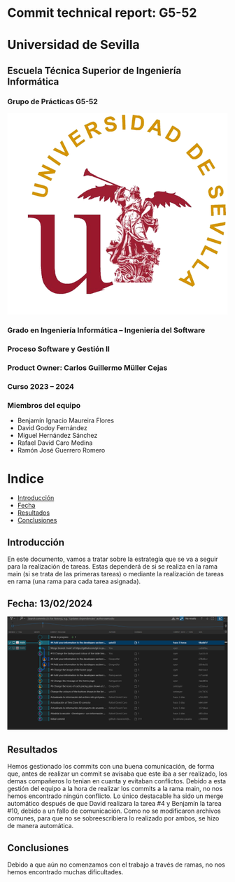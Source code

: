 # Commit technical report: G5-52

# Universidad de Sevilla   

## Escuela Técnica Superior de Ingeniería Informática

### **Grupo de Prácticas G5-52**
  
  ![Logo US](/docs/static/Logo_US.png)

### Grado en Ingeniería Informática – Ingeniería del Software 

### Proceso Software y Gestión II
### Product Owner: Carlos Guillermo Müller Cejas
### Curso 2023 – 2024

### Miembros del equipo
- Benjamín Ignacio Maureira Flores
- David Godoy Fernández
- Miguel Hernández Sánchez
- Rafael David Caro Medina
- Ramón José Guerrero Romero

# Indice
- [Introducción](#introducción)
- [Fecha](#fecha-13022024)
- [Resultados](#resultados)
- [Conclusiones](#conclusiones)

## Introducción
En este documento, vamos a tratar sobre la estrategía que se va a seguir para la realización de tareas. Estas dependerá de si se realiza en la rama main (si se trata de las primeras tareas) o mediante la realización de tareas en rama (una rama para cada tarea asignada).

## Fecha: 13/02/2024

![Diagrama de commits](/docs/static/commitsDiagram_13_02_24.png) 

## Resultados
Hemos gestionado los commits con una buena comunicación, de forma que, antes de realizar un commit se avisaba que este iba a ser realizado, los demas compañeros lo tenian en cuanta y evitaban conflictos. Debido a esta gestión del equipo a la hora de realizar los commits a la rama main, no nos hemos encontrado ningún conflicto. Lo único destacable ha sido un merge automático después de que David realizara la tarea #4 y Benjamín la tarea #10, debido a un fallo de comunicación. Como no se modificaron archivos comunes, para que no se sobreescribiera lo realizado por ambos, se hizo de manera automática.

## Conclusiones
Debido a que aún no comenzamos con el trabajo a través de ramas, no nos hemos encontrado muchas dificultades.







